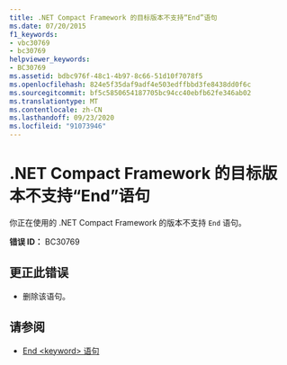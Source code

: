 ```yaml
---
title: .NET Compact Framework 的目标版本不支持“End”语句
ms.date: 07/20/2015
f1_keywords:
- vbc30769
- bc30769
helpviewer_keywords:
- BC30769
ms.assetid: bdbc976f-48c1-4b97-8c66-51d10f7078f5
ms.openlocfilehash: 824e5f35daf9adf4e503edffbbd3fe8438dd0f6c
ms.sourcegitcommit: bf5c5850654187705bc94cc40ebfb62fe346ab02
ms.translationtype: MT
ms.contentlocale: zh-CN
ms.lasthandoff: 09/23/2020
ms.locfileid: "91073946"
---
```

# <a name="the-targeted-version-of-the-net-compact-framework-does-not-support-the-end-statement"></a>.NET Compact Framework 的目标版本不支持“End”语句

你正在使用的 .NET Compact Framework 的版本不支持 `End` 语句。  
  
 **错误 ID：** BC30769  
  
## <a name="to-correct-this-error"></a>更正此错误  
  
- 删除该语句。  
  
## <a name="see-also"></a>请参阅

- [End \<keyword> 语句](../language-reference/statements/end-keyword-statement.md)
